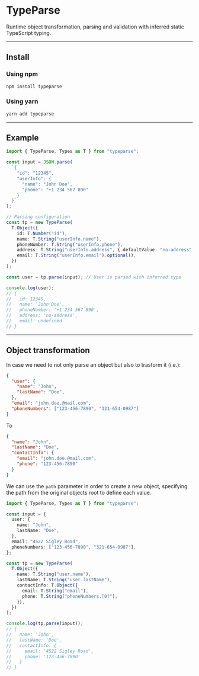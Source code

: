 # TypeParse

Runtime object transformation, parsing and validation with inferred static TypeScript typing.

---

## Install

### Using npm

```Bash
npm install typeparse
```

### Using yarn

```Bash
yarn add typeparse
```

---

## Example

```TypeScript
import { TypeParse, Types as T } from "typeparse";

const input = JSON.parse(
  `{
    "id": "12345",
    "userInfo": {
      "name": "John Doe",
      "phone": "+1 234 567 890"
    }
  }`
);

// Parsing configuration
const tp = new TypeParse(
  T.Object({
    id: T.Number("id"),
    name: T.String("userInfo.name"),
    phoneNumber: T.String("userInfo.phone"),
    address: T.String("userInfo.address", { defaultValue: "no-address" }),
    email: T.String("userInfo.email").optional(),
  })
);

const user = tp.parse(input); // User is parsed with inferred type

console.log(user);
// {
//   id: 12345,
//   name: 'John Doe',
//   phoneNumber: '+1 234 567 890',
//   address: 'no-address',
//   email: undefined
// }
```

---

## Object transformation

In case we need to not only parse an object but also to trasform it (i.e.):

```JSON
{
  "user": {
    "name": "John",
    "lastName": "Doe",
  },
  "email": "john.doe.@mail.com",
  "phoneNumbers": ["123-456-7890", "321-654-0987"]
}

```

To

```JSON
{
  "name": "John",
  "lastName": "Doe",
  "contactInfo": {
    "email": "john.doe.@mail.com",
    "phone": "123-456-7890"
  }
}

```

We can use the `path` parameter in order to create a new object, specifying the path from the original objects root to define each value.

```TypeScript
import { TypeParse, Types as T } from "typeparse";

const input = {
  user: {
    name: "John",
    lastName: "Doe",
  },
  email: "4522 Sigley Road",
  phoneNumbers: ["123-456-7890", "321-654-0987"],
};

const tp = new TypeParse(
  T.Object({
    name: T.String("user.name"),
    lastName: T.String("user.lastName"),
    contactInfo: T.Object({
      email: T.String("email"),
      phone: T.String("phoneNumbers.[0]"),
    }),
  })
);

console.log(tp.parse(input));
// {
//   name: 'John',
//   lastName: 'Doe',
//   contactInfo: {
//     email: '4522 Sigley Road',
//     phone: '123-456-7890'
//   }
// }

```
